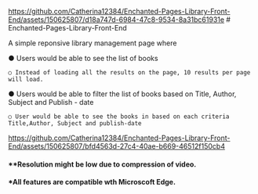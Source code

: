 
https://github.com/Catherina12384/Enchanted-Pages-Library-Front-End/assets/150625807/d18a747d-6984-47c8-9534-8a31bc61931e
﻿# Enchanted-Pages-Library-Front-End

A simple reponsive library management page where

  ● Users would be able to see the list of books
  
    ○ Instead of loading all the results on the page, 10 results per page will load.
    
  ● Users would be able to filter the list of books based on Title, Author, Subject and Publish - date
  
    ○ User would be able to see the books in based on each criteria Title,Author, Subject and publish-date

https://github.com/Catherina12384/Enchanted-Pages-Library-Front-End/assets/150625807/bfd4563d-27c4-40ae-b669-46512f150cb4

#### **Resolution might be low due to compression of video.
#### *All features are compatible wth Microscoft Edge.



